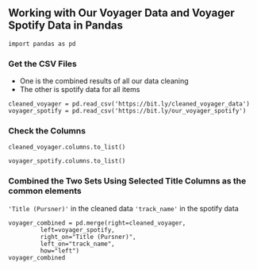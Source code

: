 ## Working with Our Voyager Data and Voyager Spotify Data in Pandas


```
import pandas as pd
```

### Get the CSV Files 

- One is the combined results of all our data cleaning
- The other is spotify data for all items


```
cleaned_voyager = pd.read_csv('https://bit.ly/cleaned_voyager_data')
voyager_spotify = pd.read_csv('https://bit.ly/our_voyager_spotify')
```

### Check the Columns




```
cleaned_voyager.columns.to_list()
```

```
voyager_spotify.columns.to_list()
```

### Combined the Two Sets Using Selected Title Columns as the common elements

`'Title (Pursner)'` in the cleaned data
`'track_name'` in the spotify data


```
voyager_combined = pd.merge(right=cleaned_voyager, 
         left=voyager_spotify, 
         right_on="Title (Pursner)", 
         left_on="track_name", 
         how="left")
voyager_combined
```


